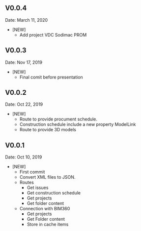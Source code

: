 ## V0.0.4
Date: March 11, 2020
  * [NEW]
    * Add project VDC Sodimac PROM

## V0.0.3
Date: Nov 17, 2019
  * [NEW]
    * Final comit before presentation

## V0.0.2
Date: Oct 22, 2019
  * [NEW] 
    * Route to provide procument schedule.
    * Construction schedule include a new property ModelLink
    * Route to provide 3D models

## V0.0.1
Date: Oct 10, 2019
  * [NEW] 
    * First commit
    * Convert XML files to JSON.
    * Routes
      * Get issues
      * Get construction schedule
      * Get projects
      * Get folder content
    * Connection with BIM360
      * Get projects
      * Get Folder content
      * Store in cache items

